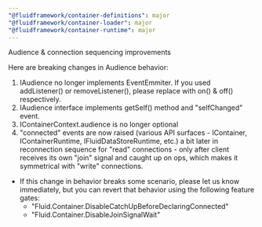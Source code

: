 ```yaml
---
"@fluidframework/container-definitions": major
"@fluidframework/container-loader": major
"@fluidframework/container-runtime": major
---
```


Audience & connection sequencing improvements

Here are breaking changes in Audience behavior:

1. IAudience no longer implements EventEmmiter. If you used addListener() or removeListener(), please replace with on() & off() respectively.
2. IAudience interface implements getSelf() method and "selfChanged" event.
3. IContainerContext.audience is no longer optional
4. "connected" events are now raised (various API surfaces - IContainer, IContainerRuntime, IFluidDataStoreRuntime, etc.) a bit later in reconnection sequence for "read" connections - only after client receives its own "join" signal and caught up on ops, which makes it symmetrical with "write" connections.

-   If this change in behavior breaks some scenario, please let us know immediately, but you can revert that behavior using the following feature gates:
    -   "Fluid.Container.DisableCatchUpBeforeDeclaringConnected"
    -   "Fluid.Container.DisableJoinSignalWait"
